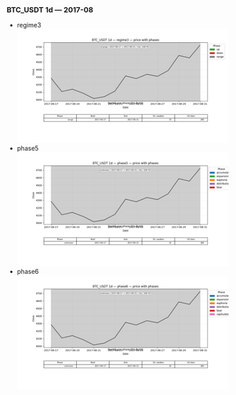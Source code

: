 ### BTC_USDT 1d — 2017-08

- regime3
![BTC_USDT_1d_regime3_2017-08_phase_price.png](outputs/fourier/phase_monthly/BTC_USDT/1d/2017/2017-08/BTC_USDT_1d_regime3_2017-08_phase_price.png)
- phase5
![BTC_USDT_1d_phase5_2017-08_phase_price.png](outputs/fourier/phase_monthly/BTC_USDT/1d/2017/2017-08/BTC_USDT_1d_phase5_2017-08_phase_price.png)
- phase6
![BTC_USDT_1d_phase6_2017-08_phase_price.png](outputs/fourier/phase_monthly/BTC_USDT/1d/2017/2017-08/BTC_USDT_1d_phase6_2017-08_phase_price.png)